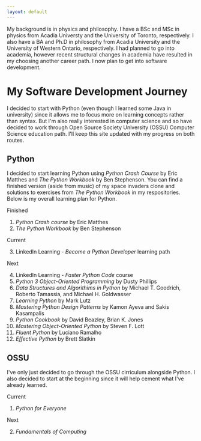 ```yaml
---
layout: default
---
```


My background is in physics and philosophy. I have a BSc and MSc in physics from Acadia Universty and the University of Toronto, respectively. I also have a BA and Ph.D in philosophy from Acadia University and the University of Western Ontario, respectively. I had planned to go into academia, however recent structural changes in academia have resulted in my choosing another career path. I now plan to get into software development.


# My Software Development Journey

I decided to start with Python (even though I learned some Java in university) since it allows me to focus more on learning concepts rather than syntax. But I'm also really interested in computer science and so have decided to work through Open Source Society University (OSSU) Computer Science education path. I'll keep this site updated with my progress on both routes.


## Python 

I decided to start learning Python using _Python Crash Course_ by Eric Matthes and _The Python Workbook_ by Ben Stephenson. You can find a finished version (aside from music) of my space invaders clone and solutions to exercises from _The Python Workbook_ in my respositories. Below is my overall learning plan for Python.


Finished

1. _Python Crash course_ by Eric Matthes
2. _The Python Workbook_ by Ben Stephenson


Current

3. LinkedIn Learning - _Become a Python Developer_ learning path


Next 

4. LinkedIn Learning - _Faster Python Code_ course
5. _Python 3 Object-Oriented Programming_ by Dusty Phillips
6. _Data Structures and Algorithims in Python_ by Michael T. Goodrich, Roberto Tamassia, and Michael H. Goldwasser
7. _Learning Python_ by Mark Lutz
8. _Mastering Python Design Patterns_ by Kamon Ayeva and Sakis Kasampalis
9. _Python Cookbook_ by David Beazley, Brian K. Jones
10. _Mastering Object-Oriented Python_ by Steven F. Lott
11. _Fluent Python_ by Luciano Ramalho
12. _Effective Python_ by Brett Slatkin



## OSSU

I've only just decided to go through the OSSU cirriculum alongside Python. I also decided to start at the beginning since it will help cement what I've already learned.


Current

1. _Python for Everyone_


Next

2. _Fundamentals of Computing_
